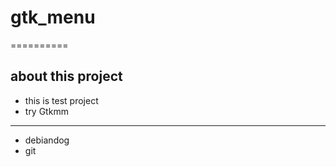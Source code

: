 # gtk_menu
==========

about this project
------------------
* this is test project
* try Gtkmm

---------
* debiandog
* git
